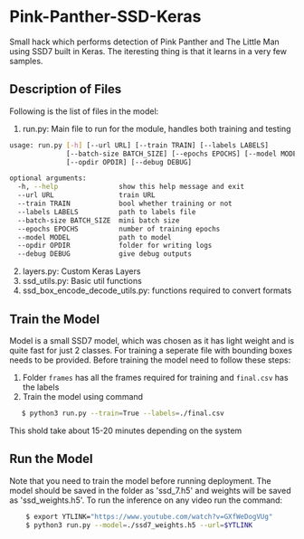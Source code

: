 # Pink-Panther-SSD-Keras
Small hack which performs detection of Pink Panther and The Little Man using SSD7 built in Keras. The iteresting thing is that it learns in a very few samples.

## Description of Files
Following is the list of files in the model:

1. run.py: Main file to run for the module, handles both training and testing

```bash
usage: run.py [-h] [--url URL] [--train TRAIN] [--labels LABELS]
              [--batch-size BATCH_SIZE] [--epochs EPOCHS] [--model MODEL]
              [--opdir OPDIR] [--debug DEBUG]

optional arguments:
  -h, --help               show this help message and exit
  --url URL                train URL
  --train TRAIN            bool whether training or not
  --labels LABELS          path to labels file
  --batch-size BATCH_SIZE  mini batch size
  --epochs EPOCHS          number of training epochs
  --model MODEL            path to model
  --opdir OPDIR            folder for writing logs
  --debug DEBUG            give debug outputs
```
2. layers.py: Custom Keras Layers
3. ssd_utils.py: Basic util functions
4. ssd_box_encode_decode_utils.py: functions required to convert formats

## Train the Model
Model is a small SSD7 model, which was chosen as it has light weight and is quite fast for just 2 classes. For training a seperate file with bounding boxes needs to be provided. Before training the model need to follow these steps:
   1. Folder `frames` has all the frames required for training and `final.csv` has the labels
   2. Train the model using command
```bash
   $ python3 run.py --train=True --labels=./final.csv
```
This shold take about 15-20 minutes depending on the system

## Run the Model

Note that you need to train the model before running deployment. The model should be
saved in the folder as 'ssd_7.h5' and weights will be saved as 'ssd_weights.h5'. To run the
inference on any video run the command:
```bash
    $ export YTLINK="https://www.youtube.com/watch?v=GXfWeDogVUg"
    $ python3 run.py --model=./ssd7_weights.h5 --url=$YTLINK
```